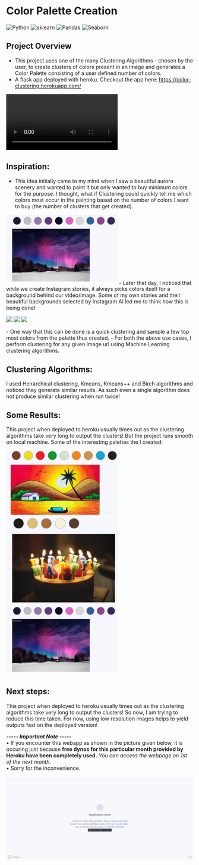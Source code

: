 # Color Palette Creation
![Python](https://img.shields.io/badge/Python-3.7.9-brightgreen) ![sklearn](https://img.shields.io/badge/sklearn-library-yellowgreen.svg) ![Pandas](https://img.shields.io/badge/pandas-library-green.svg) ![Seaborn](https://img.shields.io/badge/seaborn-library-orange.svg)

## Project Overview
* This project uses one of the many Clustering Algorithms - chosen by the user, to create clusters of colors present in an image and generates a Color Palette consisting of a user defined number of colors.
* A flask app deployed with heroku. Checkout the app here: https://color-clustering.herokuapp.com/

![demo](https://user-images.githubusercontent.com/13835601/128101864-b9563df1-3cc8-4c91-a83e-fbff89af275c.mp4)

## Inspiration:
- This idea initially came to my mind when I saw a beautiful aurora scenery and wanted to paint it but only wanted to buy minimum colors for the purpose. I thought, what if Clustering could quickly tell me which colors most occur in the painting based on the number of colors I want to buy (the number of clusters that get created).
<img src="readme_resources/result3.png" width=300/>
- Later that day, I noticed that while we create Instagram stories, it always picks colors itself for a background behind our video/image. Some of my own stories and their beautiful backgrounds selected by Instagram AI led me to think how this is being done!
<p float="left">
<img src="readme_resources/img1.png" width=200/>
<img src="readme_resources/img2.png" width=200/>
<img src="readme_resources/img3.png" width=200/>
</p>
- One way that this can be done is a quick clustering and sample a few top most colors from the palette thus created.
- For both the above use cases, I perform clustering for any given image url using Machine Learning clustering algorithms.

## Clustering Algorithms:
I used Heirarchical clustering, Kmeans, Kmeans++ and Birch algorithms and noticed they generate similar results. As such even a single algorithm does not produce similar clustering when run twice!

## Some Results:
This project when deployed to heroku usually times out as the clustering algorithms take very long to output the clusters! But the project runs smooth on local machine. Some of the interesting palettes the I created:
<p float="left">
<img src="readme_resources/result1.png" width=300/>
<img src="readme_resources/result2.png" width=300/>
<img src="readme_resources/result3.png" width=300/>
</p>

## Next steps:
This project when deployed to heroku usually times out as the clustering algorithms take very long to output the clusters! So now, I am trying to reduce this time taken. For now, using low resolution images helps to yield outputs fast on the deployed version!

_**----- Important Note -----**_<br />
• If you encounter this webapp as shown in the picture given below, it is occuring just because **free dynos for this particular month provided by Heroku have been completely used.** _You can access the webpage on 1st of the next month._<br />
• Sorry for the inconvenience.

![Heroku-Error](readme_resources/application-error-heroku.png)
